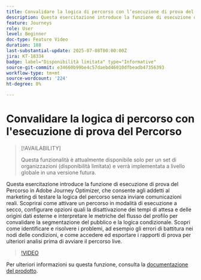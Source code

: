 ```yaml
---
title: Convalidare la logica di percorso con l’esecuzione di prova del Percorso in Adobe Journey Optimizer
description: Questa esercitazione introduce la funzione di esecuzione di prova del Percorso in Adobe Journey Optimizer, che consente agli addetti al marketing di testare la logica del percorso senza inviare comunicazioni reali. Scoprirai come attivare un percorso in modalità di esecuzione a secco, configurare opzioni quali la disattivazione dei tempi di attesa e delle origini dati esterne e interpretare le metriche del flusso del profilo per convalidare la segmentazione del pubblico e la logica condizionale. Scopri come identificare e risolvere i problemi, ad esempio gli errori di battitura nei nodi delle condizioni, e come accedere ed esportare i rapporti di prova per ulteriori analisi prima di avviare il percorso live.
feature: Journeys
role: User
level: Beginner
doc-type: Feature Video
duration: 188
last-substantial-update: 2025-07-08T00:00:00Z
jira: KT-18334
badge: label="Disponibilità limitata" type="Informative"
source-git-commit: e34660b99be4c57daebd46010dfbeadb47356393
workflow-type: tm+mt
source-wordcount: '224'
ht-degree: 0%

---
```



# Convalidare la logica di percorso con l&#39;esecuzione di prova del Percorso

>[!AVAILABILITY]
>
>Questa funzionalità è attualmente disponibile solo per un set di organizzazioni (disponibilità limitata) e verrà implementata a livello globale in una versione futura.

Questa esercitazione introduce la funzione di esecuzione di prova del Percorso in Adobe Journey Optimizer, che consente agli addetti al marketing di testare la logica del percorso senza inviare comunicazioni reali. Scoprirai come attivare un percorso in modalità di esecuzione a secco, configurare opzioni quali la disattivazione dei tempi di attesa e delle origini dati esterne e interpretare le metriche del flusso del profilo per convalidare la segmentazione del pubblico e la logica condizionale. Scopri come identificare e risolvere i problemi, ad esempio gli errori di battitura nei nodi delle condizioni, e come accedere ed esportare i rapporti di prova per ulteriori analisi prima di avviare il percorso live.

>[!VIDEO](https://video.tv.adobe.com/v/3464681/?learn=on&enablevpops)

Per ulteriori informazioni su questa funzione, consulta la [documentazione del prodotto](https://experienceleague.adobe.com/en/docs/journey-optimizer/using/orchestrate-journeys/create-journey/journey-dry-run).
